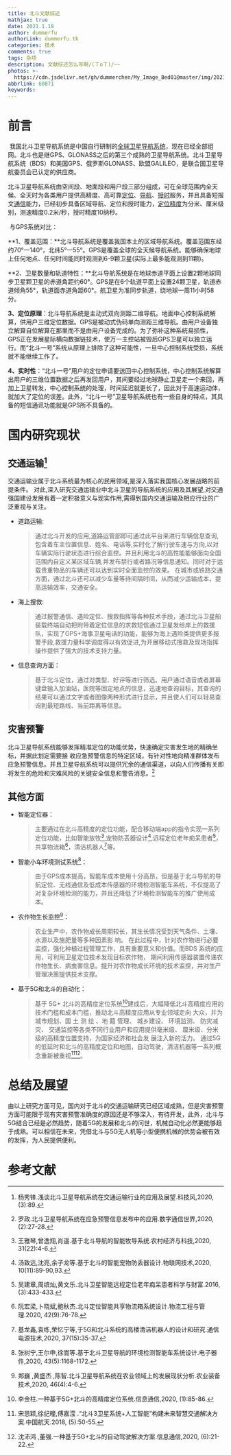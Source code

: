 ```yaml
---
title: 北斗文献综述
mathjax: true
date: 2021.1.18
author: dummerfu
authorLink: dummerfu.tk
categories: 技术
comments: true
tags: 杂项
description: 文献综述怎么写啊/(ㄒoㄒ)/~~
photos: >-
  https://cdn.jsdelivr.net/gh/dummerchen/My_Image_Bed01@master/img/20210105115147.jpg
abbrlink: 60871
keywords:
---
```




# 前言

​	我国北斗卫星导航系统是中国自行研制的[全球卫星导航系统](https://baike.baidu.com/item/全球卫星导航系统)，现在已经全部组网。北斗也是继GPS、GLONASS之后的第三个成熟的卫星导航系统。北斗卫星导航系统（BDS）和美国GPS、俄罗斯GLONASS、欧盟GALILEO，是联合国卫星导航委员会已认定的供应商。

​	北斗卫星导航系统由空间段、地面段和用户段三部分组成，可在全球范围内全天候、全天时为各类用户提供高精度、高可靠[定位](https://baike.baidu.com/item/定位/16912011)、[导航](https://baike.baidu.com/item/导航)、[授时](https://baike.baidu.com/item/授时)服务，并且具备短报文[通信](https://baike.baidu.com/item/通信/300982)能力，已经初步具备区域导航、定位和授时能力，[定位精度](https://baike.baidu.com/item/定位精度)为分米、厘米级别，测速精度0.2米/秒，授时精度10纳秒。

​	与GPS系统对比：

​	**1、覆盖范围：**北斗导航系统是覆盖我国本土的区域导航系统。覆盖范围东经约70°一140°，北纬5°一55°。GPS是覆盖全球的全天候导航系统。能够确保地球上任何地点、任何时间能同时观测到6-9颗卫星(实际上最多能观测到11颗)。

​	**2、卫星数量和轨道特性：**北斗导航系统是在地球赤道平面上设置2颗地球同步卫星颗卫星的赤道角距约60°。GPS是在6个轨道平面上设置24颗卫星，轨道赤道倾角55°，轨道面赤道角距60°。航卫星为准同步轨道，绕地球一周11小时58分。

​	**3、定位原理**：北斗导航系统是主动式双向测距二维导航。地面中心控制系统解算，供用户三维定位数据。GPS是被动式伪码单向测距三维导航。由用户设备独立解算自位解算在那里而不是由用户设备完成的。为了弥补这种系统易损性，GPS正在发展星际横向数据链技术，使万一主控站被毁后GPS卫星可以独立运行。而“北斗一号”系统从原理上排除了这种可能性，一旦中心控制系统受损，系统就不能继续工作了。

​	**4、实时性**：“北斗一号”用户的定位申请要送回中心控制系统，中心控制系统解算出用户的三维位置数据之后再发回用户，其间要经过地球静止卫星走一个来回，再加上卫星转发，中心控制系统的处理，时间延迟就更长了，因此对于高速运动体，就加大了定位的误差。此外，“北斗一号”卫星导航系统也有一些自身的特点，其具备的短信通讯功能就是GPS所不具备的。

# 国内研究现状

## 交通运输[^ 1]

​	交通运输业属于北斗系统最为核心的民用领域,是深入落实我国核心发展战略的前提条件。 对此,深入研究交通运输业中北斗卫星的导航系统的应用及其展望,对交通强国建设发展有着一定积极意义与现实作用,需得到国内交通运输及相应行业的广泛重视与关注。 

* 道路运输: 

    > ​	通过北斗开发的应用,道路运管部即可通过此平台来进行车辆信息查询,包含着车主位置信息、姓名、电话等,实时化了解行驶车速与方向,以对车辆实际行驶状态进行综合监控。并且利用北斗的高性能能够面向全国范围内自定义某区域车辆,并发布禁行或者路况等信息通知。同时对于运载贵重物品的车辆还可以达到实时全面监控的效果。 在城市或铁路交通方面，通过北斗还可以减少车量等待间隔时间，从而减少运输成本，提高运输效率，交通安全。

* 海上搜救:

    > 通过报警通信、遇险定位、搜救指挥等各种技术手段，通过北斗卫星船装载终端自动把附带着定位信息的求救短信通过卫星发给岸上的救援队，实现了GPS+海事卫星电话的功能，能够为海上遇险类提供更多报警手段,救援力量科学调度得以有效促进,为开展移动式搜救及现场指挥操作提供了强大的技术支持力量。

* 信息查询方面：

    > ​	基于北斗定位，通过对类型、好评等进行筛选。用户通过语音或者屏幕键盘输入加油站，医院等固定地点的信息，迅速地查询目标，其查询的结果可以通过文字或者图像两种形式进行显示，并且使人们可以轻易查询到最短路线、当前距离等信息。

## 灾害预警

​	 北斗卫星导航系统能够发挥精准定位的功能优势，快速确定灾害发生地的精确坐标，并据此划定需要接 收应急预警信息的特定区域，有针对性地向精准群体发布应急预警信息。并且卫星导航系统可以提供冗余的通信渠道，以向人们传播有关即将发生的危险和灾难风险的关键安全信息和警告消息。[^ 2] 

## 其他方面

* 智能定位器：

    > ​	主要通过在北斗高精度的定位功能，配合移动端app的指令实现一系列定位功能，比如智能放牧[^ 3],宠物防丢器设计[^ 4],远程定位老年痴呆患者[^ 5]，共享物流箱[^ 6]，清洁机器人[^ 7]等。 

* 智能小车环境测试系统[^ 8]：

    > ​	由于GPS成本提高，智能车成本使用十分高昂，但是基于北斗导航的导航定位、无线通信及低成本传感器的环境检测智能车系统，不仅提高了对复杂环境检测的能力，并且还降低了环境检测智能车的推广使用成本。

* 农作物生长监控[^ 9]：

    > 农业生产中，农作物成长周期较长，其生长情况受到天气条件、土壤、水源以及施肥量等多种因素影 响。 在此过程中，针对农作物进行必要监控，强化种植过程管理工作，具有重要意义和价值。而BDS 系统的应用，可利用卫星定位技术发现目标农作物， 期间利用传感器装置传递农作物生长、病虫害信息。提升对农作物成长环境的技术监控，并对生产管理决策提供技术支撑。

* 基于5G和北斗的自动化：

    > 基于 5G+ 北斗的高精度定位系统[^ 10]建成后，大幅降低北斗高精度应用的 技术门槛和成本门槛，推动北斗高精度应用从专业领域走向 大众，并为城市规划、国 土 测 绘 、地 籍 管理、 城乡建设、 环境监测、 防灾减灾、 交通监控等各类不同行业用户和应用提供毫米级、 厘米级、分米级的高精度位置支持，为国家经济和社会发 展注入新的活力。 通过5G的低延时和北斗的高精度定位和地图，自动驾驶，清洁机器等一系列概念重新被重视[^ 11][^ 12]。



# 总结及展望

​	由以上研究方面可见，国内对于北斗的交通运输研究已经区域成熟，但是灾害预警方面可能限于现有灾害预警准确度的原因还是不够深入，有待开发，此外，北斗与5G结合已经是必然趋势，随着5G的发展和北斗的问世，机械自动化必然更能够趋于成熟。可以相信在未来，凭借北斗与5G无人机等小型便携机械的优势会被有效的发挥，为人民提供便利。



# 参考文献

[^ 1]:  杨秀锋.浅谈北斗卫星导航系统在交通运输行业的应用及展望.科技风,2020, (3):89.
[^ 2]:  罗政.北斗卫星导航系统在应急预警信息发布中的应用.数字通信世界,2020, (2):27-28.
[^ 3]: 王雅琴,曾逸翔,肖遥.基于北斗导航的智能牧导系统.农村经济与科技,2020, 31(22):4-6.
[^ 4]: 汤致远,沈亮,余子龙等.基于北斗的智能宠物防丢器设计.物联网技术,2020, 10(11):89-90,93.
[^ 5]: 吴建章,周缤灿,黄文乐.北斗卫星智能远程定位老年痴呆患者科学与财富.2016, (3):433-433.
[^ 6]: 阮宏梁,卜晓斌,鲍秋杰.北斗定位智能共享物流箱系统设计.物流工程与管理.2020, 42(9):76-78.
[^ 7]: 基龙鑫,袁练,荣忆宁等,于5G和北斗系统的高楼清洁机器人的设计和研究.通信电源技术,2020, 37(15):35-37.
[^ 8]: 张树宁,王尔申,徐嵩等.基于北斗卫星导航的环境检测智能车系统设计.电子器件,2020, 43(5):1168-1172.
[^ 9]: 郑巍 ,黄盛杰 ,陈智.北斗卫星导航系统在农业领域上的发展现状分析.农业装备技术,2020, 46(4):4-6.
[^ 10]: 李金柱.一种基于5G+北斗的高精度定位系统.信息通信,2020, (1):85-86.
[^ 11]: 宋思颖,徐纪曈,傅嘉滢 .“北斗3卫星系统+人工智能”构建未来智慧交通解决方案.中国航天.2018, (5):50-55.
[^ 12]: 沈沛鸿 ,董强.一种基于5G+北斗的自动驾驶解决方案.信息通信,2020, (6):21-22.

[^ 13]: 于利娟,宋荣权,曹伟.基于北斗系统的银行智能提款箱锁研究数码设计(上).2020, 9(3):60-61.



